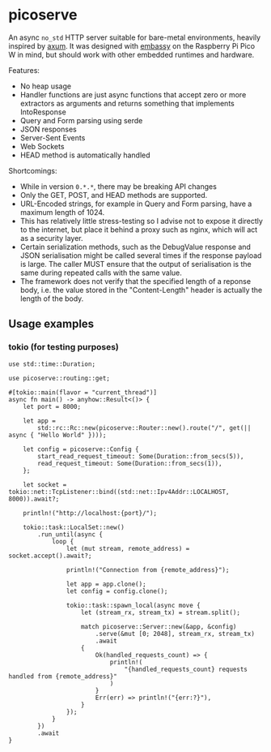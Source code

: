 # picoserve

An async `no_std` HTTP server suitable for bare-metal environments, heavily inspired by [axum](https://github.com/tokio-rs/axum).
It was designed with [embassy](https://embassy.dev/) on the Raspberry Pi Pico W in mind, but should work with other embedded runtimes and hardware.

Features:
+ No heap usage
+ Handler functions are just async functions that accept zero or more extractors as arguments and returns something that implements IntoResponse
+ Query and Form parsing using serde
+ JSON responses
+ Server-Sent Events
+ Web Sockets
+ HEAD method is automatically handled

Shortcomings:
+ While in version `0.*.*`, there may be breaking API changes
+ Only the GET, POST, and HEAD methods are supported.
+ URL-Encoded strings, for example in Query and Form parsing, have a maximum length of 1024.
+ This has relatively little stress-testing so I advise not to expose it directly to the internet, but place it behind a proxy such as nginx, which will act as a security layer.
+ Certain serialization methods, such as the DebugValue response and JSON serialisation might be called several times if the response payload is large. The caller MUST ensure that the output of serialisation is the same during repeated calls with the same value.
+ The framework does not verify that the specified length of a reponse body, i.e. the value stored in the "Content-Length" header is actually the length of the body.

## Usage examples

### tokio (for testing purposes)

    use std::time::Duration;

    use picoserve::routing::get;

    #[tokio::main(flavor = "current_thread")]
    async fn main() -> anyhow::Result<()> {
        let port = 8000;

        let app =
            std::rc::Rc::new(picoserve::Router::new().route("/", get(|| async { "Hello World" })));

        let config = picoserve::Config {
            start_read_request_timeout: Some(Duration::from_secs(5)),
            read_request_timeout: Some(Duration::from_secs(1)),
        };

        let socket = tokio::net::TcpListener::bind((std::net::Ipv4Addr::LOCALHOST, 8000)).await?;

        println!("http://localhost:{port}/");

        tokio::task::LocalSet::new()
            .run_until(async {
                loop {
                    let (mut stream, remote_address) = socket.accept().await?;

                    println!("Connection from {remote_address}");

                    let app = app.clone();
                    let config = config.clone();

                    tokio::task::spawn_local(async move {
                        let (stream_rx, stream_tx) = stream.split();

                        match picoserve::Server::new(&app, &config)
                            .serve(&mut [0; 2048], stream_rx, stream_tx)
                            .await
                        {
                            Ok(handled_requests_count) => {
                                println!(
                                    "{handled_requests_count} requests handled from {remote_address}"
                                )
                            }
                            Err(err) => println!("{err:?}"),
                        }
                    });
                }
            })
            .await
    }

